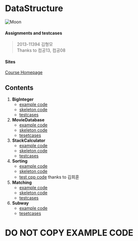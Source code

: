 DataStructure
===

![Moon](http://img.newspim.com/content/image/2013/07/23/20130723000171_0.jpg)

#### Assignments and testcases
> 2013-11394 김형모  
> Thanks to 컴공13, 컴공08

#### Sites
[Course Homepage](http://soar.snu.ac.kr/course/)

## Contents
1. **BigInteger**
   * [example code](https://github.com/kalaluthien/DataStructure/tree/BigInteger)
   * [skeleton code](https://github.com/kalaluthien/DataStructure/tree/master/1.BigInteger/src)
   * [testcases](https://github.com/kalaluthien/DataStructure/tree/master/1.BigInteger/test)
2. **MovieDatabase**
   * [example code](https://github.com/kalaluthien/DataStructure/tree/MovieDatebase)
   * [skeleton code](https://github.com/kalaluthien/DataStructure/tree/master/2.MovieDatabase/src)
   * [tesetcases](https://github.com/kalaluthien/DataStructure/tree/master/2.MovieDatabase/test)
3. **StackCalculator**
   * [example code](https://github.com/kalaluthien/DataStructure/tree/StackCalculator)
   * [skeleton code](https://github.com/kalaluthien/DataStructure/tree/master/3.StackCalculator/src)
   * [testcases](https://github.com/kalaluthien/DataStructure/tree/master/3.StackCalculator/test)
4. **Sorting**
   * [example code](https://github.com/kalaluthien/DataStructure/tree/Sorting)
   * [skeleton code](https://github.com/kalaluthien/DataStructure/tree/master/4.Sorting/src)
   * [test cpp code](https://github.com/kalaluthien/DataStructure/tree/master/4.Sorting/test) thanks to 김희훈
5. **Matching**
   * [example code](https://github.com/kalaluthien/DataStructure/tree/Matching)
   * [skeleton code](https://github.com/kalaluthien/DataStructure/tree/master/5.Matching/src)
   * [testcases](https://github.com/kalaluthien/DataStructure/tree/master/5.Matching/test)
6. **Subway**
   * [example code](https://github.com/kalaluthien/DataStructure/tree/Subway)
   * [tesetcases](https://github.com/kalaluthien/DataStructure/tree/master/6.Subway)

# DO NOT COPY EXAMPLE CODE
